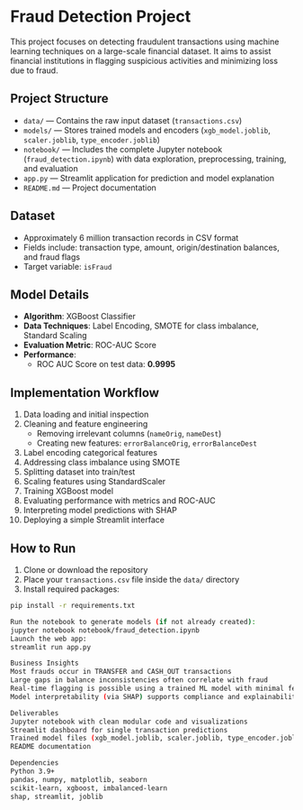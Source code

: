 # Fraud Detection Project
This project focuses on detecting fraudulent transactions using machine learning techniques on a large-scale financial dataset. It aims to assist financial institutions in flagging suspicious activities and minimizing loss due to fraud.

## Project Structure
- `data/` — Contains the raw input dataset (`transactions.csv`)
- `models/` — Stores trained models and encoders (`xgb_model.joblib`, `scaler.joblib`, `type_encoder.joblib`)
- `notebook/` — Includes the complete Jupyter notebook (`fraud_detection.ipynb`) with data exploration, preprocessing, training, and evaluation
- `app.py` — Streamlit application for prediction and model explanation
- `README.md` — Project documentation

## Dataset
- Approximately 6 million transaction records in CSV format
- Fields include: transaction type, amount, origin/destination balances, and fraud flags
- Target variable: `isFraud`

## Model Details
- **Algorithm**: XGBoost Classifier
- **Data Techniques**: Label Encoding, SMOTE for class imbalance, Standard Scaling
- **Evaluation Metric**: ROC-AUC Score
- **Performance**:  
  - ROC AUC Score on test data: **0.9995**

## Implementation Workflow
1. Data loading and initial inspection
2. Cleaning and feature engineering
   - Removing irrelevant columns (`nameOrig`, `nameDest`)
   - Creating new features: `errorBalanceOrig`, `errorBalanceDest`
3. Label encoding categorical features
4. Addressing class imbalance using SMOTE
5. Splitting dataset into train/test
6. Scaling features using StandardScaler
7. Training XGBoost model
8. Evaluating performance with metrics and ROC-AUC
9. Interpreting model predictions with SHAP
10. Deploying a simple Streamlit interface

## How to Run
1. Clone or download the repository
2. Place your `transactions.csv` file inside the `data/` directory
3. Install required packages:
```bash
pip install -r requirements.txt

Run the notebook to generate models (if not already created):
jupyter notebook notebook/fraud_detection.ipynb
Launch the web app:
streamlit run app.py

Business Insights
Most frauds occur in TRANSFER and CASH_OUT transactions
Large gaps in balance inconsistencies often correlate with fraud
Real-time flagging is possible using a trained ML model with minimal features
Model interpretability (via SHAP) supports compliance and explainability for flagged transactions

Deliverables
Jupyter notebook with clean modular code and visualizations
Streamlit dashboard for single transaction predictions
Trained model files (xgb_model.joblib, scaler.joblib, type_encoder.joblib)
README documentation

Dependencies
Python 3.9+
pandas, numpy, matplotlib, seaborn
scikit-learn, xgboost, imbalanced-learn
shap, streamlit, joblib


